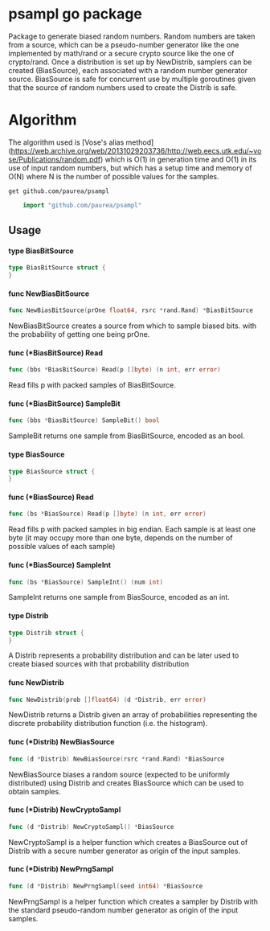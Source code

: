 # psampl go package
Package to generate biased random numbers.
Random numbers are taken from a source, which can be a pseudo-number generator
like the one implemented by math/rand or a secure crypto source like the one of crypto/rand.
Once a distribution is set up by NewDistrib, samplers can be created (BiasSource), each associated with
a random number generator source. BiasSource is safe for concurrent use by multiple goroutines given
that the source of random numbers used to create the Distrib is safe.
# Algorithm
The algorithm used is [Vose's alias method] (https://web.archive.org/web/20131029203736/http://web.eecs.utk.edu/~vose/Publications/random.pdf) which is O(1) in generation time and O(1) in its use of input random numbers, but which has a setup time and memory of O(N) where N is the number of possible values for the samples.

    get github.com/paurea/psampl

```go
    import "github.com/paurea/psampl"
```
## Usage

#### type BiasBitSource

```go
type BiasBitSource struct {
}
```


#### func  NewBiasBitSource

```go
func NewBiasBitSource(prOne float64, rsrc *rand.Rand) *BiasBitSource
```
NewBiasBitSource creates a source from which to sample biased bits. with the
probability of getting one being prOne.

#### func (*BiasBitSource) Read

```go
func (bbs *BiasBitSource) Read(p []byte) (n int, err error)
```
Read fills p with packed samples of BiasBitSource.

#### func (*BiasBitSource) SampleBit

```go
func (bbs *BiasBitSource) SampleBit() bool
```
SampleBit returns one sample from BiasBitSource, encoded as an bool.

#### type BiasSource

```go
type BiasSource struct {
}
```


#### func (*BiasSource) Read

```go
func (bs *BiasSource) Read(p []byte) (n int, err error)
```
Read fills p with packed samples in big endian. Each sample is at least one byte
(it may occupy more than one byte, depends on the number of possible values of
each sample)

#### func (*BiasSource) SampleInt

```go
func (bs *BiasSource) SampleInt() (num int)
```
SampleInt returns one sample from BiasSource, encoded as an int.

#### type Distrib

```go
type Distrib struct {
}
```

A Distrib represents a probability distribution and can be later used to create
biased sources with that probability distribution

#### func  NewDistrib

```go
func NewDistrib(prob []float64) (d *Distrib, err error)
```
NewDistrib returns a Distrib given an array of probabilities representing the
discrete probability distribution function (i.e. the histogram).

#### func (*Distrib) NewBiasSource

```go
func (d *Distrib) NewBiasSource(rsrc *rand.Rand) *BiasSource
```
NewBiasSource biases a random source (expected to be uniformly distributed)
using Distrib and creates BiasSource which can be used to obtain samples.

#### func (*Distrib) NewCryptoSampl

```go
func (d *Distrib) NewCryptoSampl() *BiasSource
```
NewCryptoSampl is a helper function which creates a BiasSource out of Distrib
with a secure number generator as origin of the input samples.

#### func (*Distrib) NewPrngSampl

```go
func (d *Distrib) NewPrngSampl(seed int64) *BiasSource
```
NewPrngSampl is a helper function which creates a sampler by Distrib with the
standard pseudo-random number generator as origin of the input samples.
